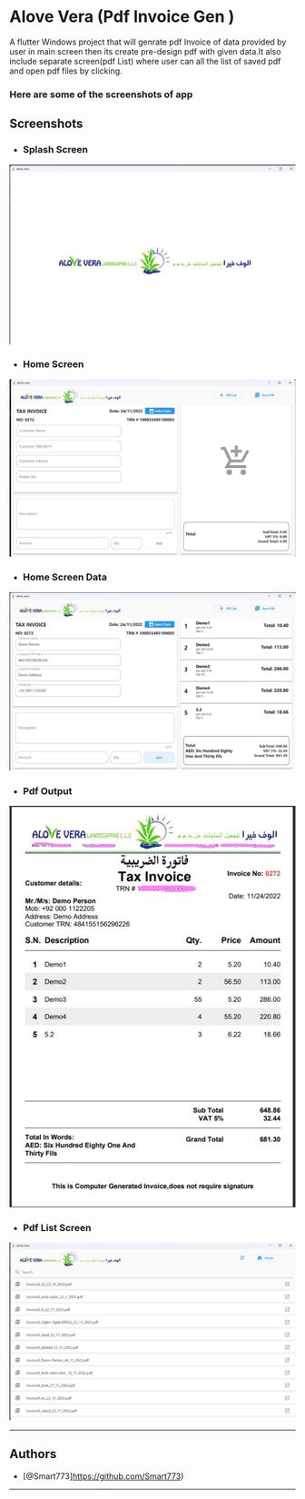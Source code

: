 
# Alove Vera (Pdf Invoice Gen )
A flutter Windows project that will genrate pdf Invoice of data provided by user in main screen then its create pre-design pdf with given data.It also include separate screen(pdf List) where user can all the list of saved pdf and open pdf files by clicking.

### Here are some of the screenshots of app


## Screenshots

- ### Splash Screen 
![App Screenshot](https://github.com/Smart773/Alove-Vera-invoice-gen/blob/master/screenshots/splash.jpg)

- ### Home Screen
![App Screenshot](https://github.com/Smart773/Alove-Vera-invoice-gen/blob/master/screenshots/homepage.jpg)

- ### Home Screen Data
![App Screenshot](https://github.com/Smart773/Alove-Vera-invoice-gen/blob/master/screenshots/homepagewithdata.jpg)

- ### Pdf Output 
![App Screenshot](https://github.com/Smart773/Alove-Vera-invoice-gen/blob/master/screenshots/invoicepdf.jpg)

- ### Pdf List Screen
![App Screenshot](https://github.com/Smart773/Alove-Vera-invoice-gen/blob/master/screenshots/pdflist.jpg)

-----------------------------------------------------------------------------------------------------
## Authors

- [@Smart773]https://github.com/Smart773)


------------------------------------------------------------------------------------------------------
